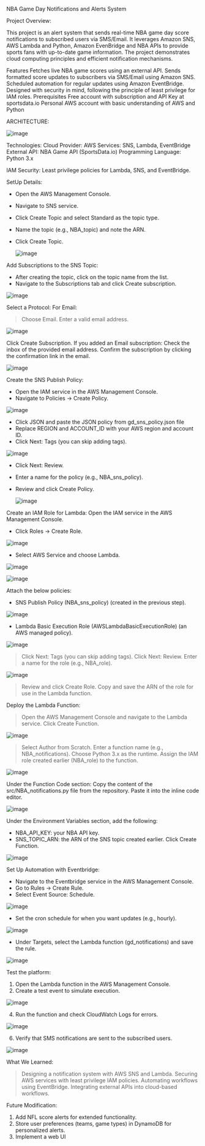 NBA Game Day Notifications and Alerts System

Project Overview:

This project is an alert system that sends real-time NBA game day score notifications to subscribed users via SMS/Email. 
It leverages Amazon SNS, AWS Lambda and Python, Amazon EvenBridge and NBA APIs to provide sports fans with up-to-date game information. The project demonstrates cloud computing principles and efficient notification mechanisms.

Features
Fetches live NBA game scores using an external API.
Sends formatted score updates to subscribers via SMS/Email using Amazon SNS.
Scheduled automation for regular updates using Amazon EventBridge.
Designed with security in mind, following the principle of least privilege for IAM roles.
Prerequisites
Free account with subscription and API Key at sportsdata.io
Personal AWS account with basic understanding of AWS and Python

ARCHITECTURE:

![image](https://github.com/user-attachments/assets/718bf05e-8c71-478f-9b83-cab30b65366c)


Technologies:
Cloud Provider: AWS
Services: SNS, Lambda, EventBridge
External API: NBA Game API (SportsData.io)
Programming Language: Python 3.x

IAM Security:
Least privilege policies for Lambda, SNS, and EventBridge.

SetUp Details:
- Open the AWS Management Console.
- Navigate to SNS service.
- Click Create Topic and select Standard as the topic type.
- Name the topic (e.g., NBA_topic) and note the ARN.
- Click Create Topic.

  ![image](https://github.com/user-attachments/assets/4ede6704-be66-47ec-bdf7-029a04ea0c67)


Add Subscriptions to the SNS Topic:
- After creating the topic, click on the topic name from the list.
- Navigate to the Subscriptions tab and click Create subscription.

![image](https://github.com/user-attachments/assets/f552c4af-3545-4a5b-bbe3-e19d862c31f8)


Select a Protocol:
For Email:
 > Choose Email.
 > Enter a valid email address.

![image](https://github.com/user-attachments/assets/b4dae61b-1412-4ec3-8e8f-51c55b58af61)


Click Create Subscription.
If you added an Email subscription:
Check the inbox of the provided email address.
Confirm the subscription by clicking the confirmation link in the email.

![image](https://github.com/user-attachments/assets/df71c0ab-64f6-4c97-b6b1-f63c7360debe)


Create the SNS Publish Policy:
 - Open the IAM service in the AWS Management Console.
 - Navigate to Policies → Create Policy.

![image](https://github.com/user-attachments/assets/c4976614-9ffb-445a-bd97-6ed18adf35bd)

 - Click JSON and paste the JSON policy from gd_sns_policy.json file
 - Replace REGION and ACCOUNT_ID with your AWS region and account ID.
 - Click Next: Tags (you can skip adding tags).

![image](https://github.com/user-attachments/assets/916f5ca7-5636-47bb-8ba6-b9e6c48bbdab)

 - Click Next: Review.
 - Enter a name for the policy (e.g., NBA_sns_policy).
 - Review and click Create Policy.

   ![image](https://github.com/user-attachments/assets/43589c85-892f-4aad-ac05-fe201c88aa10)


Create an IAM Role for Lambda:
Open the IAM service in the AWS Management Console.
 - Click Roles → Create Role.

![image](https://github.com/user-attachments/assets/4a3e1857-c147-4d27-a3a8-8fbfa3135e74)

 - Select AWS Service and choose Lambda.

![image](https://github.com/user-attachments/assets/d73d6502-3d97-4139-99a0-6b5d9e85f171)


![image](https://github.com/user-attachments/assets/cd71bf2a-4636-447e-9aaa-8201bdf44291)


Attach the below policies:
 - SNS Publish Policy (NBA_sns_policy) (created in the previous step).

![image](https://github.com/user-attachments/assets/e045c638-b185-431c-9d15-55b942b29ced)

 - Lambda Basic Execution Role (AWSLambdaBasicExecutionRole) (an AWS managed policy).

![image](https://github.com/user-attachments/assets/22e4f026-36fd-48df-a160-288349f36a76)


> Click Next: Tags (you can skip adding tags).
> Click Next: Review.
> Enter a name for the role (e.g., NBA_role).

![image](https://github.com/user-attachments/assets/c2d69c42-ce5d-4130-8176-0d32c7f8371d)

> Review and click Create Role.
> Copy and save the ARN of the role for use in the Lambda function.

Deploy the Lambda Function:
> Open the AWS Management Console and navigate to the Lambda service.
> Click Create Function.

![image](https://github.com/user-attachments/assets/801c2bdb-8af0-45e2-8c4e-ff08c2da0505)

> Select Author from Scratch.
> Enter a function name (e.g., NBA_notifications).
> Choose Python 3.x as the runtime.
> Assign the IAM role created earlier (NBA_role) to the function.

![image](https://github.com/user-attachments/assets/9d31ef63-8ad7-497e-bf09-cfc3ead3e35a)

Under the Function Code section:
Copy the content of the src/NBA_notifications.py file from the repository.
Paste it into the inline code editor.

![image](https://github.com/user-attachments/assets/0c6c84a4-fafc-46bb-98c8-5fcd8b94727f)

Under the Environment Variables section, add the following:
 - NBA_API_KEY: your NBA API key.
 - SNS_TOPIC_ARN: the ARN of the SNS topic created earlier.
Click Create Function.

![image](https://github.com/user-attachments/assets/a41015e9-eee0-42be-ba50-aee71ab651dd)

Set Up Automation with Eventbridge:
 - Navigate to the Eventbridge service in the AWS Management Console.
 - Go to Rules → Create Rule.
 - Select Event Source: Schedule.

![image](https://github.com/user-attachments/assets/93650eca-5765-4510-851f-902d3c09dc17)

 - Set the cron schedule for when you want updates (e.g., hourly).

![image](https://github.com/user-attachments/assets/e5f0a619-8b33-45f2-aa53-f98bd2aec0a1)

 - Under Targets, select the Lambda function (gd_notifications) and save the rule.

![image](https://github.com/user-attachments/assets/932c08b6-cf42-4ff5-804d-4ee4d3e0624c)


Test the platform:
1. Open the Lambda function in the AWS Management Console.
2. Create a test event to simulate execution.

![image](https://github.com/user-attachments/assets/0ce0cc14-1a30-4706-b225-21afa54acc3f)

4. Run the function and check CloudWatch Logs for errors.

![image](https://github.com/user-attachments/assets/b15aa455-9d2e-42a4-be30-80ac8c60b18b)

6. Verify that SMS notifications are sent to the subscribed users.

![image](https://github.com/user-attachments/assets/a676bee6-3eb4-4b0e-98db-023d6d6ca859)

What We Learned:
> Designing a notification system with AWS SNS and Lambda.
> Securing AWS services with least privilege IAM policies.
> Automating workflows using EventBridge.
> Integrating external APIs into cloud-based workflows.

Future Modification:
1. Add NFL score alerts for extended functionality.
2. Store user preferences (teams, game types) in DynamoDB for personalized alerts.
3. Implement a web UI



